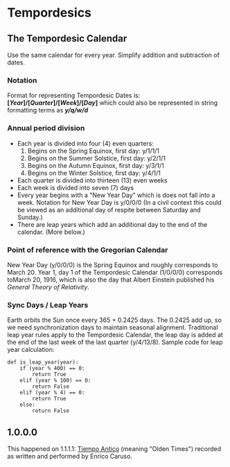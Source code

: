 # Tempordesics

## The Tempordesic Calendar

Use the same calendar for every year. Simplify addition and subtraction of dates. 

### Notation
Format for representing Tempordesic Dates is: **[_Year_]/[_Quarter_]/[_Week_]/[_Day_]** which could also be represented in string formatting terms as **_y/q/w/d_**  

### Annual period division
- Each year is divided into four (4) even quarters:
	1. Begins on the Spring Equinox, first day: y/1/1/1
	2. Begins on the Summer Solstice, first day: y/2/1/1
	3. Begins on the Autumn Equinox, first day: y/3/1/1
	4. Begins on the Winter Solstice, first day: y/4/1/1  
- Each quarter is divided into thirteen (13) even weeks
- Each week is divided into seven (7) days
- Every year begins with a "New Year Day" which is does not fall into a week. Notation for New Year Day is y/0/0/0 (In a civil context this could be viewed as an additional day of respite between Saturday and Sunday.)
- There are leap years which add an additional day to the end of the calendar. (More below.)

### Point of reference with the Gregorian Calendar 
New Year Day (y/0/0/0) is the Spring Equinox and roughly corresponds to March 20. Year 1, day 1 of the Tempordesic Calendar (1/0/0/0) corresponds toMarch 20, 1916, which is also the day that Albert Einstein published his _General Theory of Relativity_.

### Sync Days / Leap Years
Earth orbits the Sun once every 365 + 0.2425 days. The 0.2425 add up, so we need synchronization days to maintain seasonal alignment. Traditional leap year rules apply to the Tempordesic Calendar, the leap day is added at the end of the last week of the last quarter (y/4/13/8). Sample code for leap year calculation:

	def is_leap_year(year):
		if (year % 400) == 0:
			return True
		elif (year % 100) == 0:
			return False
		elif (year % 4) == 0:
			return True
		else:
			return False


## 1.0.0.0

This happened on 1.1.1.1: [Tiempo Antico](http://victor.library.ucsb.edu/index.php/matrix/detail/700002370/C-17343-Tiempo_antico "Tiempo Antico") (meaning "Olden Times") recorded as written and performed by Enrico Caruso.
